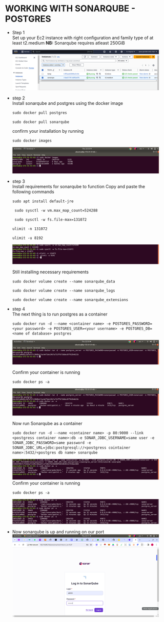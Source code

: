 # WORKING WITH SONARQUBE - POSTGRES

- Step 1  
  Set up your Ec2 instance with right configuration and family type of at least t2.medium
  **NB:** Sonarqube requires atleast 250GiB   

  ![relative](./images/ec2.png)  


- step 2  
  Install sonarqube and postgres using the docker image 

  ```
  sudo docker pull postgres
  ```  
  ```
  sudo docker pull sonarqube
  ```  
  confirm your installation by running  
  ```
  sudo docker images
  ```
  ![relative](./images/docker%20images.png)  


- step 3  
  Install requirements for sonarqube to function
  Copy and paste the following commands
  ```
  sudo apt install default-jre 
  ```  
  ```
   sudo sysctl -w vm.max_map_count=524288 
  ```
  ```
   sudo sysctl -w fs.file-max=131072 
  ```
  ```
  ulimit -n 131072
  ```
  ```
  ulimit -u 8192
  ```
  ![relative](./images/requirements.png)  

  Still installing necessary requirements  
  ```
  sudo docker volume create --name sonarqube_data
  ```
  ```
  sudo docker volume create --name sonarqube_logs
  ```
  ```
  sudo docker volume create --name sonarqube_extensions
  ```  
- step 4  
  The next thing is to run postgres as a container
  ```
  sudo docker run -d --name <container name> -e POSTGRES_PASSWORD=<your password> -e POSTGRES_USER=<your username> -e POSTGRES_DB=<name of database> postgres 
  ```
  ![relative](./images/postgres%20run.png)  


  Confirm your container is running
  ```
  sudo docker ps -a
  ```
  ![relative](./images/postgress%20working.png)  

  Now run Sonarqube as a container
  ```
  sudo docker run -d --name <container name> -p 80:9000 --link <postgress container name>:db -e SONAR_JDBC_USERNAME=same user -e SONAR_JDBC_PASSWORD=same password -e SONAR_JDBC_URL=jdbc:postgresql://<postgress cointainer name>:5432/<postgres db name> sonarqube
  ```
  ![relative](./images/sonarqube%20running.png) 
   Confirm your container is running 
  ```
  sudo docker ps -a
  ```
  ![relative](./images/Screenshot%20from%202024-05-09%2023-21-55.png)  
  

- Now sonarqube is up and running on our port  
  ![relative](./images/it%20works.png)
  
  

  